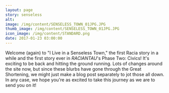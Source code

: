 ```yaml
---
layout: page
story: senseless
alt:
image: /img/content/SENSELESS_TOWN_01JPG.JPG
thumb_image: /img/content/SENSELESS_TOWN_01JPG.JPG
icon_image: /img/content/STANDARD.png
date: 2017-01-23 03:00:00
---
```



Welcome (again) to "I Live in a Senseless Town," the first Racia story in a while and the first story ever in *RACIANTAU*'s Phase Two: Civics! It's exciting to be back and hitting the ground running. Lots of changes around the site now, but since these blurbs have gone through the Great Shortening, we might just make a blog post separately to jot those all down. In any case, we hope you're as excited to take this journey as we are to send you on it!